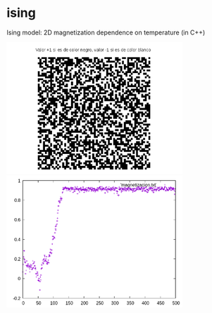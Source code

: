 # ising
Ising model: 2D magnetization dependence on temperature (in C++)
<p align="left">
<img src="https://github.com/adruas/ising/blob/main/temp20_10k-steps/20temp.gif" width="400" />
<img src="https://github.com/adruas/ising/blob/main/temp20_10k-steps/magnet_20.png" width="400" />
</p>
